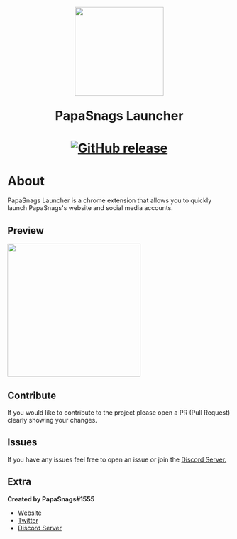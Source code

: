 <h1 align="center">
    <br>
    <img src="https://papa-snags.com/ico.png"height="200">
    <br>
    <p>PapaSnags Launcher</p>
<h1>
<p align="center">
    <a href="https://github.com/papasnags/PapaSnags-Launcher/releases">
        <img alt="GitHub release" src="https://img.shields.io/github/release/PapaSnags/PapaSnags-Launcher.svg">
    </a>
</p>

# About
PapaSnags Launcher is a chrome extension that allows you to quickly launch PapaSnags's website and social media accounts.

## Preview
<img src="https://i.imgur.com/jhrvKJN.png" height="300">

## Contribute
If you would like to contribute to the project please open a PR (Pull Request) clearly showing your changes.

## Issues
If you have any issues feel free to open an issue or join the [Discord Server.](https://discord.com/invite/w7B5nKB)

## Extra
__Created by PapaSnags#1555__
* [Website](https://papa-snags.com/projects/PLUG/)
* [Twitter](https://twitter.com/PapaSnags)
* [Discord Server](https://discord.com/invite/w7B5nKB)
</br>
